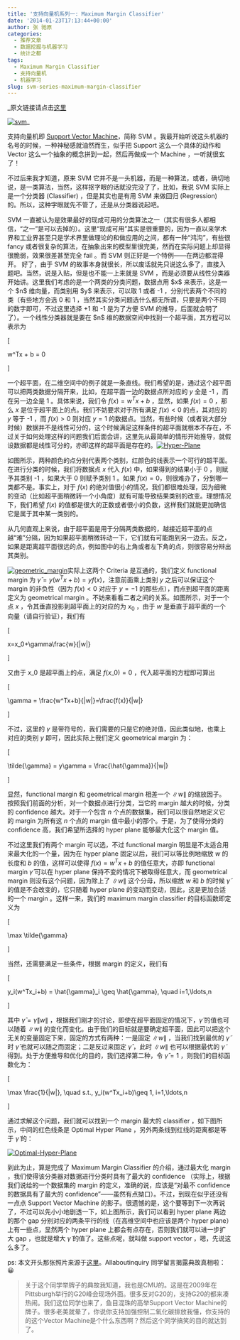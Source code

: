 ```yaml
---
title: '支持向量机系列一: Maximum Margin Classifier'
date: '2014-01-23T17:13:44+00:00'
author: 张 驰原
categories:
  - 推荐文章
  - 数据挖掘与机器学习
  - 统计之都
tags:
  - Maximum Margin Classifier
  - 支持向量机
  - 机器学习
slug: svm-series-maximum-margin-classifier
---
```


_原文链接请点击[这里](http://blog.pluskid.org/?p=632)
  
[![svm](https://cos.name/wp-content/uploads/2014/01/svm.png)](https://cos.name/wp-content/uploads/2014/01/svm.png)_

支持向量机即 [Support Vector Machine](http://en.wikipedia.org/wiki/Support_vector_machine)，简称 SVM 。我最开始听说这头机器的名号的时候，一种神秘感就油然而生，似乎把 Support 这么一个具体的动作和 Vector 这么一个抽象的概念拼到一起，然后再做成一个 Machine ，一听就很玄了！

不过后来我才知道，原来 SVM 它并不是一头机器，而是一种算法，或者，确切地说，是一类算法，当然，这样抠字眼的话就没完没了了，比如，我说 SVM 实际上是一个分类器 (Classifier) ，但是其实也是有用 SVM 来做回归 (Regression) 的。所以，这种字眼就先不管了，还是从分类器说起吧。

<!--more-->SVM 一直被认为是效果最好的现成可用的分类算法之一（其实有很多人都相信，“之一”是可以去掉的）。这里“现成可用”其实是很重要的，因为一直以来学术界和工业界甚至只是学术界里做理论的和做应用的之间，都有一种“鸿沟”，有些很 fancy 或者很复杂的算法，在抽象出来的模型里很完美，然而在实际问题上却显得很脆弱，效果很差甚至完全 fail 。而 SVM 则正好是一个特例——在两边都混得开。

<!--more-->好了，由于 SVM 的故事本身就很长，所以废话就先只说这么多了，直接入题吧。当然，说是入贴，但是也不能一上来就是 SVM ，而是必须要从线性分类器开始讲。这里我们考虑的是一个两类的分类问题，数据点用 $x$ 来表示，这是一个 $n$ 维向量，而类别用 $y$ 来表示，可以取 1 或者 -1 ，分别代表两个不同的类（有些地方会选 0 和 1 ，当然其实分类问题选什么都无所谓，只要是两个不同的数字即可，不过这里选择 +1 和 -1 是为了方便 SVM 的推导，后面就会明了了）。一个线性分类器就是要在 $n$ 维的数据空间中找到一个超平面，其方程可以表示为

\[
  
w^Tx + b = 0
  
\]

一个超平面，在二维空间中的例子就是一条直线。我们希望的是，通过这个超平面可以把两类数据分隔开来，比如，在超平面一边的数据点所对应的 $y$ 全是 -1 ，而在另一边全是 1 。具体来说，我们令 $f(x)=w^Tx + b$ ，显然，如果 $f(x)=0$ ，那么 $x$ 是位于超平面上的点。我们不妨要求对于所有满足 $f(x)<0$ 的点，其对应的 $y$ 等于 -1 ，而 $f(x)>0$ 则对应 $y=1$ 的数据点。当然，有些时候（或者说大部分时候）数据并不是线性可分的，这个时候满足这样条件的超平面就根本不存在，不过关于如何处理这样的问题我们后面会讲，这里先从最简单的情形开始推导，就假设数据都是线性可分的，亦即这样的超平面是存在的。[![Hyper-Plane](https://cos.name/wp-content/uploads/2014/01/Hyper-Plane-300x294.png)](https://cos.name/wp-content/uploads/2014/01/Hyper-Plane.png)

如图所示，两种颜色的点分别代表两个类别，红颜色的线表示一个可行的超平面。在进行分类的时候，我们将数据点 $x$ 代入 $f(x)$ 中，如果得到的结果小于 0 ，则赋予其类别 -1 ，如果大于 0 则赋予类别 1 。如果 $f(x)=0$，则很难办了，分到哪一类都不是。事实上，对于 $f(x)$ 的绝对值很小的情况，我们都很难处理，因为细微的变动（比如超平面稍微转一个小角度）就有可能导致结果类别的改变。理想情况下，我们希望 $f(x)$ 的值都是很大的正数或者很小的负数，这样我们就能更加确信它是属于其中某一类别的。

从几何直观上来说，由于超平面是用于分隔两类数据的，越接近超平面的点越“难”分隔，因为如果超平面稍微转动一下，它们就有可能跑到另一边去。反之，如果是距离超平面很远的点，例如图中的右上角或者左下角的点，则很容易分辩出其类别。

[![geometric_margin](https://cos.name/wp-content/uploads/2014/01/geometric_margin.png)](https://cos.name/wp-content/uploads/2014/01/geometric_margin.png)实际上这两个 Criteria 是互通的，我们定义 functional margin 为 $\hat{\gamma}=y(w^Tx+b)=yf(x)$，注意前面乘上类别 $y$ 之后可以保证这个 margin 的非负性（因为 $f(x)<0$ 对应于 $y=-1$ 的那些点），而点到超平面的距离定义为 geometrical margin 。不妨来看看二者之间的关系。如图所示，对于一个点 $x$ ，令其垂直投影到超平面上的对应的为 $x_0$ ，由于 $w$ 是垂直于超平面的一个向量（请自行验证），我们有

\[
  
x=x_0+\gamma\frac{w}{\|w\|}
  
\]

又由于 $x\_0$ 是超平面上的点，满足 $f(x\_0)=0$ ，代入超平面的方程即可算出

\[
  
\gamma = \frac{w^Tx+b}{\|w\|}=\frac{f(x)}{\|w\|}
  
\]

不过，这里的 $\gamma$ 是带符号的，我们需要的只是它的绝对值，因此类似地，也乘上对应的类别 $y$ 即可，因此实际上我们定义 geometrical margin 为：

\[
  
\tilde{\gamma} = y\gamma = \frac{\hat{\gamma}}{\|w\|}
  
\]

显然，functional margin 和 geometrical margin 相差一个 $\|w\|$ 的缩放因子。按照我们前面的分析，对一个数据点进行分类，当它的 margin 越大的时候，分类的 confidence 越大。对于一个包含 $n$ 个点的数据集，我们可以很自然地定义它的 margin 为所有这 $n$ 个点的 margin 值中最小的那个。于是，为了使得分类的 confidence 高，我们希望所选择的 hyper plane 能够最大化这个 margin 值。

不过这里我们有两个 margin 可以选，不过 functional margin 明显是不太适合用来最大化的一个量，因为在 hyper plane 固定以后，我们可以等比例地缩放 $w$ 的长度和 $b$ 的值，这样可以使得 $f(x)=w^Tx+b$ 的值任意大，亦即 functional margin $\hat{\gamma}$ 可以在 hyper plane 保持不变的情况下被取得任意大，而 geometrical margin 则没有这个问题，因为除上了 $\|w\|$ 这个分母，所以缩放 $w$ 和 $b$ 的时候 $\tilde{\gamma}$ 的值是不会改变的，它只随着 hyper plane 的变动而变动，因此，这是更加合适的一个 margin 。这样一来，我们的 maximum margin classifier 的目标函数即定义为

\[
  
\max \tilde{\gamma}
  
\]

当然，还需要满足一些条件，根据 margin 的定义，我们有

\[
  
y\_i(w^Tx\_i+b) = \hat{\gamma}_i \geq \hat{\gamma}, \quad i=1,\ldots,n
  
\]

其中 $\hat{\gamma}=\tilde{\gamma}\|w\|$ ，根据我们刚才的讨论，即使在超平面固定的情况下，$\hat{\gamma}$ 的值也可以随着 $\|w\|$ 的变化而变化。由于我们的目标就是要确定超平面，因此可以把这个无关的变量固定下来，固定的方式有两种：一是固定 $\|w\|$ ，当我们找到最优的 $\tilde{\gamma}$ 时 $\hat{\gamma}$ 也就可以随之而固定；二是反过来固定 $\hat{\gamma}$ ，此时 $\|w\|$ 也可以根据最优的 $\tilde{\gamma}$ 得到。处于方便推导和优化的目的，我们选择第二种，令 $\hat{\gamma}=1$ ，则我们的目标函数化为：

\[
  
\max \frac{1}{\|w\|}, \quad s.t., y\_i(w^Tx\_i+b)\geq 1, i=1,\ldots,n
  
\]

通过求解这个问题，我们就可以找到一个 margin 最大的 classifier ，如下图所示，中间的红色线条是 Optimal Hyper Plane ，另外两条线到红线的距离都是等于 $\tilde{\gamma}$ 的：

[![Optimal-Hyper-Plane](https://cos.name/wp-content/uploads/2014/01/Optimal-Hyper-Plane-300x294.png)](https://cos.name/wp-content/uploads/2014/01/Optimal-Hyper-Plane.png)

到此为止，算是完成了 Maximum Margin Classifier 的介绍，通过最大化 margin ，我们使得该分类器对数据进行分类时具有了最大的 confidence （实际上，根据我们说给的一个数据集的 margin 的定义，准确的说，应该是“对最不 confidence 的数据具有了最大的 confidence”——虽然有点拗口）。不过，到现在似乎还没有一点点 Support Vector Machine 的影子。很遗憾的是，这个要等到下一次再说了，不过可以先小小地剧透一下，如上图所示，我们可以看到 hyper plane 两边的那个 gap 分别对应的两条平行的线（在高维空间中也应该是两个 hyper plane）上有一些点，显然两个 hyper plane 上都会有点存在，否则我们就可以进一步扩大 gap ，也就是增大 $\tilde{\gamma}$ 的值了。这些点呢，就叫做 support vector ，嗯，先说这么多了。

ps: 本文开头那张照片来源于[这里](http://www.cs.cmu.edu/~bsettles/)。Allaboutinquiry 同学留言揭露典故真相啦： 😀

> 关于这个同学举牌子的典故我知道，我也是CMU的。这是在2009年在Pittsburgh举行的G20峰会现场外面。很多反对G20的，支持G20的都来凑热闹。我们这位同学也来了，鱼目混珠的高举Support Vector Machine的牌子。很多老美就晕了，你说你支持加强控制二氧化碳排放我懂，你支持的的这个Vector Machine是个什么东西啊？然后这个同学搞笑的目的就达到了。
